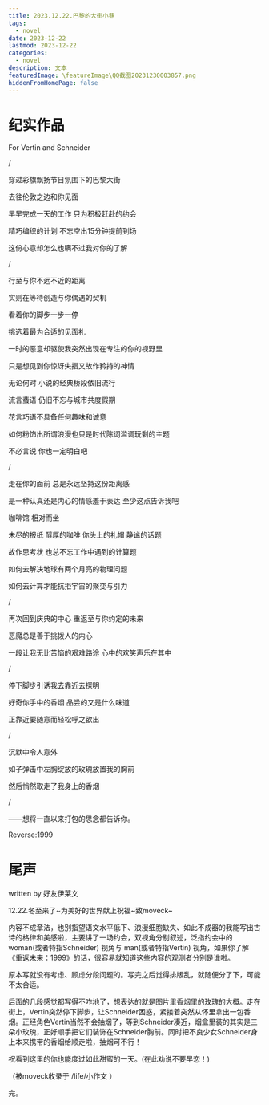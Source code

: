 ```yaml
---
title: 2023.12.22.巴黎的大街小巷
tags:
  - novel
date: 2023-12-22
lastmod: 2023-12-22
categories:
  - novel
description: 文本
featuredImage: \featureImage\QQ截图20231230003857.png
hiddenFromHomePage: false
---
```


# 纪实作品

For Vertin and Schneider

/

穿过彩旗飘扬节日氛围下的巴黎大街

去往伦敦之边和你见面

早早完成一天的工作 只为积极赶赴的约会

精巧编织的计划 不忘空出15分钟提前到场

这份心意却怎么也瞒不过我对你的了解

/

行至与你不远不近的距离

实则在等待创造与你偶遇的契机

看着你的脚步一步一停

挑选着最为合适的见面礼

一时的恶意却驱使我突然出现在专注的你的视野里

只是想见到你惊讶失措又故作矜持的神情

无论何时 小说的经典桥段依旧流行

流言蜚语 仍旧不忘与城市共度假期

花言巧语不具备任何趣味和诚意

如何粉饰出所谓浪漫也只是时代陈词滥调玩剩的主题

不必言说 你也一定明白吧

/

走在你的面前 总是永远坚持这份距离感

是一种认真还是内心的情感羞于表达 至少这点告诉我吧

咖啡馆 相对而坐

未尽的报纸 醇厚的咖啡 你头上的礼帽 静谧的话题

故作思考状 也总不忘工作中遇到的计算题

如何去解决地球有两个月亮的物理问题

如何去计算才能抗拒宇宙的聚变与引力

/

再次回到庆典的中心 重返至与你约定的未来

恶魔总是善于挑拨人的内心

一段让我无比苦恼的艰难路途 心中的欢笑声乐在其中

/

停下脚步引诱我去靠近去探明

好奇你手中的香烟 品尝的又是什么味道

正靠近要随意而轻松呼之欲出

/

沉默中令人意外

如子弹击中左胸绽放的玫瑰放置我的胸前

然后悄然取走了我身上的香烟

/

——想将一直以来打包的思念都告诉你。

  
Reverse:1999

# 尾声

written by 好友伊莱文

12.22.冬至来了~为美好的世界献上祝福~致moveck~

内容不成章法，也别指望语文水平低下、浪漫细胞缺失、如此不成器的我能写出古诗的格律和美感啦，主要讲了一场约会，双视角分别叙述，泛指约会中的 woman(或者特指Schneider) 视角与 man(或者特指Vertin) 视角，如果你了解《重返未来：1999》的话，很容易就知道这些内容的观测者分别是谁啦。

原本写就没有考虑、顾虑分段问题的。写完之后觉得排版乱，就随便分了下，可能不太合适。

后面的几段感觉都写得不咋地了，想表达的就是图片里香烟里的玫瑰的大概。走在街上，Vertin突然停下脚步，让Schneider困惑，紧接着突然从怀里拿出一包香烟。正经角色Vertin当然不会抽烟了，等到Schneider凑近，烟盒里装的其实是三朵小玫瑰，正好顺手把它们装饰在Schneider胸前。同时把不良少女Schneider身上本来携带的香烟给顺走啦，抽烟可不行！

祝看到这里的你也能度过如此甜蜜的一天。(在此劝说不要早恋！)

（被moveck收录于 /life/小作文 ）

完。
